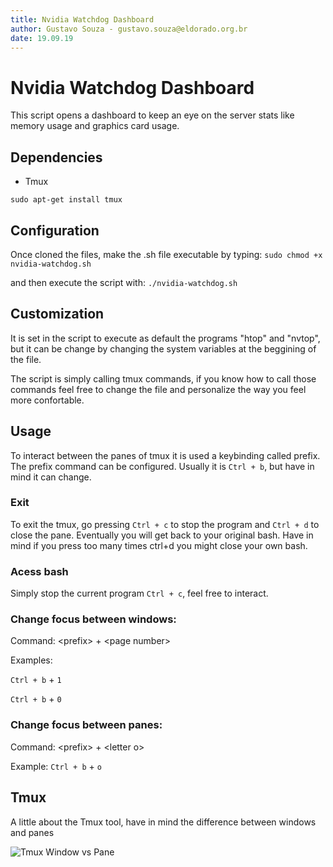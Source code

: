 ```yaml
---
title: Nvidia Watchdog Dashboard
author: Gustavo Souza - gustavo.souza@eldorado.org.br
date: 19.09.19
---
```


# Nvidia Watchdog Dashboard
This script opens a dashboard to keep an eye on the server stats like memory usage and graphics card usage.


## Dependencies
* Tmux

```sudo apt-get install tmux```

## Configuration
Once cloned the files, make the .sh file executable by typing:
```sudo chmod +x nvidia-watchdog.sh```

and then execute the script with:
```./nvidia-watchdog.sh```



## Customization
It is set in the script to execute as default the programs "htop" and "nvtop", but it can be change by changing the system variables at the beggining of the file.

The script is simply calling tmux commands, if you know how to call those commands feel free to change the file and personalize the way you feel more confortable.

## Usage
To interact between the panes of tmux it is used a keybinding called prefix. The prefix command can be configured. Usually it is `Ctrl + b`, but have in mind it can change.

### Exit
To exit the tmux, go pressing `Ctrl + c` to stop the program and `Ctrl + d` to close the pane. Eventually you will get back to your original bash. Have in mind if you press too many times ctrl+d you might close your own bash.

### Acess bash
Simply stop the current program `Ctrl + c`, feel free to interact.


### Change focus between windows:
Command: \<prefix\> + \<page number\>

Examples:

`Ctrl + b` + `1`

`Ctrl + b` + `0`


### Change focus between panes:
Command: \<prefix\> + \<letter o\>

Example:
`Ctrl + b` + `o`



## Tmux
A little about the Tmux tool, have in mind the difference between windows and panes

![Tmux Window vs Pane](https://hackernoon.com/hn-images/1*wDlRZIj8fTwxxghD0XRDbA.png)
